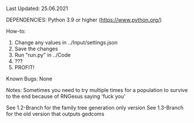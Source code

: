 Last Updated: 25.06.2021

DEPENDENCIES:
    Python 3.9 or higher (https://www.python.org/)

How-to:
1. Change any values in ../Input/settings.json
2. Save the changes
3. Run "run.py" in ../Code
4. ???
5. PROFIT!

Known Bugs:
	None

Notes:
Sometimes you need to try multiple times for a population to survive to the end because of RNGesus saying 'fuck you'

See 1.2-Branch for the family tree generation only version
See 1.3-Branch for the old version that outputs gedcoms

